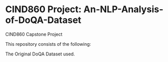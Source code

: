# CIND860 Project: An-NLP-Analysis-of-DoQA-Dataset

CIND860 Capstone Project

This repository consists of the following:

The Original DoQA Dataset used. 
